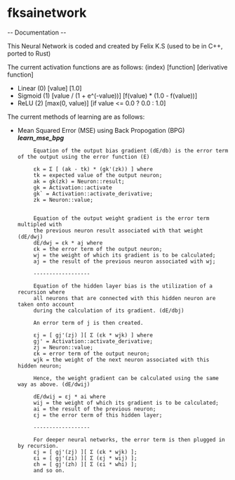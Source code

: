 # fksainetwork

-- Documentation --

 This Neural Network is coded and created by Felix K.S
 (used to be in C++, ported to Rust)

 The current activation functions are as follows: (index) [function] [derivative function]
 - Linear (0) [value] [1.0]
 - Sigmoid (1) [value / (1 + e^(-value))] [f(value) * (1.0 - f(value))]
 - ReLU (2) [max(0, value)] [if value <= 0.0 ? 0.0 : 1.0]

 The current methods of learning are as follows:
 - Mean Squared Error (MSE) using Back Propogation (BPG)   ***learn_mse_bpg***

		    Equation of the output bias gradient (dE/db) is the error term of the output using the error function (E)

		    εk = Σ [ (ak - tk) * (gk'(zk)) ] where
		    tk = expected value of the output neuron;
		    ak = gk(zk) = Neuron::result;
		    gk = Activation::activate
		    gk` = Activation::activate_derivative;
		    zk = Neuron::value;


		    Equation of the output weight gradient is the error term multipled with
		    the previous neuron result associated with that weight (dE/dwj)
		    dE/dwj = εk * aj where
		    εk = the error term of the output neuron;
		    wj = the weight of which its gradient is to be calculated;
		    aj = the result of the previous neuron associated with wj;

		    ------------------

		    Equation of the hidden layer bias is the utilization of a recursion where
		    all neurons that are connected with this hidden neuron are taken onto account
		    during the calculation of its gradient. (dE/dbj)

		    An error term of j is then created.

		    εj = [ gj'(zj) ][ Σ (εk * wjk) ] where
		    gj' = Activation::activate_derivative;
		    zj = Neuron::value;
		    εk = error term of the output neuron;
		    wjk = the weight of the next neuron associated with this hidden neuron;

		    Hence, the weight gradient can be calculated using the same way as above. (dE/dwij)

		    dE/dwij = εj * ai where
		    wij = the weight of which its gradient is to be calculated;
		    ai = the result of the previous neuron;
		    εj = the error term of this hidden layer;

		    ------------------

		    For deeper neural networks, the error term is then plugged in by recursion.
		    εj = [ gj'(zj) ][ Σ (εk * wjk) ];
		    εi = [ gj'(zi) ][ Σ (εj * wij) ];
		    εh = [ gj'(zh) ][ Σ (εi * whi) ];
		    and so on.
